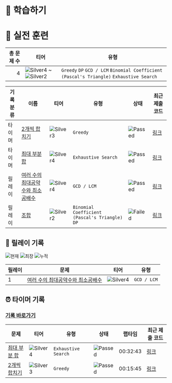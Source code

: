 # 📖 학습하기

# 🥇 실전 훈련
|총 문제 수|티어|유형|
|---:|---|---|
|4|![Silver4][s4] ~ ![Silver2][s2]|`Greedy` `DP` `GCD / LCM` `Binomial Coefficient (Pascal's Triangle)` `Exhaustive Search`|

|기록분류|이름|티어|유형|상태|최근 제출 코드|
|---|---|---|---|---|---|
|타이머|[2개씩 합치기](https://www.codetree.ai/training-field/search/problems/combine-two)|![Silver3][s3]|`Greedy`|![Passed][passed]|[링크](https://github.com/pushedrumex/codetree-TILs/blob/main/240724/2%EA%B0%9C%EC%94%A9%20%ED%95%A9%EC%B9%98%EA%B8%B0/combine-two.java)|
|타이머|[최대 부분 합](https://www.codetree.ai/training-field/search/problems/maximum-subarray)|![Silver4][s4]|`Exhaustive Search`|![Passed][passed]|[링크](https://github.com/pushedrumex/codetree-TILs/blob/main/240724/%EC%B5%9C%EB%8C%80%20%EB%B6%80%EB%B6%84%20%ED%95%A9/maximum-subarray.java)|
|릴레이|[여러 수의 최대공약수와 최소공배수](https://www.codetree.ai/training-field/search/problems/common-divisor-multiple-2)|![Silver4][s4]|`GCD / LCM`|![Passed][passed]|[링크](https://github.com/pushedrumex/codetree-TILs/blob/main/240724/%EC%97%AC%EB%9F%AC%20%EC%88%98%EC%9D%98%20%EC%B5%9C%EB%8C%80%EA%B3%B5%EC%95%BD%EC%88%98%EC%99%80%20%EC%B5%9C%EC%86%8C%EA%B3%B5%EB%B0%B0%EC%88%98/common-divisor-multiple-2.java)|
|릴레이|[조합](https://www.codetree.ai/training-field/search/problems/combination)|![Silver2][s2]|`Binomial Coefficient (Pascal's Triangle)` `DP`|![Failed][failed]|[링크](https://github.com/pushedrumex/codetree-TILs/blob/main/240724/%EC%A1%B0%ED%95%A9/combination.java)|


## 🏃 릴레이 기록
![현재](https://img.shields.io/badge/현재_릴레이-1-%235cb85c.svg?for-the-badge)
![최장](https://img.shields.io/badge/최장_릴레이-1-%23E34F26.svg?for-the-badge)
![누적](https://img.shields.io/badge/누적_릴레이-1-%2300599C.svg?for-the-badge)

|릴레이|문제|티어|유형|
|---|---|---|---|
|1|[여러 수의 최대공약수와 최소공배수](https://www.codetree.ai/training-field/search/problems/common-divisor-multiple-2)|![Silver4][s4]|`GCD / LCM`|


## ⏰ 타이머 기록
### [기록 바로가기](https://www.codetree.ai/training-field/my-records/timer/8874)

|문제|티어|유형|상태|랩타임|최근 제출 코드|
|---|---|---|---|---|---|
[최대 부분 합](https://www.codetree.ai/training-field/search/problems/maximum-subarray)|![Silver4][s4]|`Exhaustive Search`|![Passed][passed]|00:32:43|[링크](https://github.com/pushedrumex/codetree-TILs/blob/main/240724/%EC%B5%9C%EB%8C%80%20%EB%B6%80%EB%B6%84%20%ED%95%A9/maximum-subarray.java)|
[2개씩 합치기](https://www.codetree.ai/training-field/search/problems/combine-two)|![Silver3][s3]|`Greedy`|![Passed][passed]|00:15:45|[링크](https://github.com/pushedrumex/codetree-TILs/blob/main/240724/2%EA%B0%9C%EC%94%A9%20%ED%95%A9%EC%B9%98%EA%B8%B0/combine-two.java)|












[b5]: https://img.shields.io/badge/Bronze_5-%235D3E31.svg
[b4]: https://img.shields.io/badge/Bronze_4-%235D3E31.svg
[b3]: https://img.shields.io/badge/Bronze_3-%235D3E31.svg
[b2]: https://img.shields.io/badge/Bronze_2-%235D3E31.svg
[b1]: https://img.shields.io/badge/Bronze_1-%235D3E31.svg
[s5]: https://img.shields.io/badge/Silver_5-%23394960.svg
[s4]: https://img.shields.io/badge/Silver_4-%23394960.svg
[s3]: https://img.shields.io/badge/Silver_3-%23394960.svg
[s2]: https://img.shields.io/badge/Silver_2-%23394960.svg
[s1]: https://img.shields.io/badge/Silver_1-%23394960.svg
[g5]: https://img.shields.io/badge/Gold_5-%23FFC433.svg
[g4]: https://img.shields.io/badge/Gold_4-%23FFC433.svg
[g3]: https://img.shields.io/badge/Gold_3-%23FFC433.svg
[g2]: https://img.shields.io/badge/Gold_2-%23FFC433.svg
[g1]: https://img.shields.io/badge/Gold_1-%23FFC433.svg
[p5]: https://img.shields.io/badge/Platinum_5-%2376DDD8.svg
[p4]: https://img.shields.io/badge/Platinum_4-%2376DDD8.svg
[p3]: https://img.shields.io/badge/Platinum_3-%2376DDD8.svg
[p2]: https://img.shields.io/badge/Platinum_2-%2376DDD8.svg
[p1]: https://img.shields.io/badge/Platinum_1-%2376DDD8.svg
[passed]: https://img.shields.io/badge/Passed-%23009D27.svg
[failed]: https://img.shields.io/badge/Failed-%23D24D57.svg
[easy]: https://img.shields.io/badge/쉬움-%235cb85c.svg?for-the-badge
[medium]: https://img.shields.io/badge/보통-%23FFC433.svg?for-the-badge
[hard]: https://img.shields.io/badge/어려움-%23D24D57.svg?for-the-badge